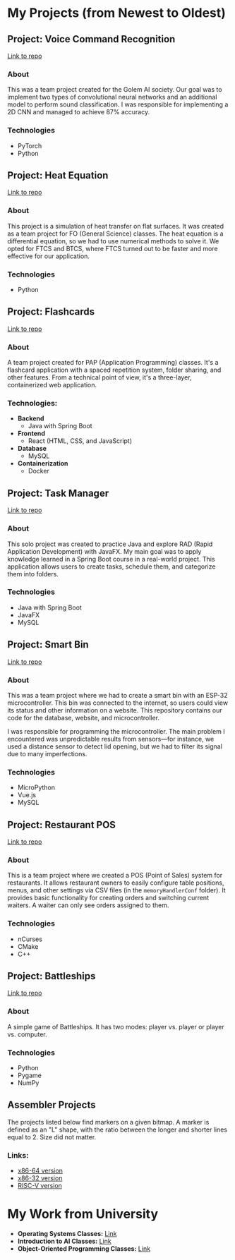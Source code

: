 # My Projects (from Newest to Oldest)

## Project: Voice Command Recognition
[Link to repo](https://github.com/MarcinPolewski/Project-voice-command-recognition.git)
### About
This was a team project created for the Golem AI society. Our goal was to implement two types of convolutional neural networks and an additional model to perform sound classification. I was responsible for implementing a 2D CNN and managed to achieve 87% accuracy.

### Technologies
- PyTorch
- Python

## Project: Heat Equation
[Link to repo](https://github.com/MarcinPolewski/Project-heat-equation.git)
### About
This project is a simulation of heat transfer on flat surfaces. It was created as a team project for FO (General Science) classes. The heat equation is a differential equation, so we had to use numerical methods to solve it. We opted for FTCS and BTCS, where FTCS turned out to be faster and more effective for our application.

### Technologies
- Python

## Project: Flashcards
[Link to repo](https://github.com/MarcinPolewski/Project-flashcards.git)
### About
A team project created for PAP (Application Programming) classes. It's a flashcard application with a spaced repetition system, folder sharing, and other features. From a technical point of view, it's a three-layer, containerized web application.

### Technologies:
- **Backend**
  - Java with Spring Boot
- **Frontend**
  - React (HTML, CSS, and JavaScript)
- **Database**
  - MySQL
- **Containerization**
  - Docker

## Project: Task Manager
[Link to repo](https://github.com/MarcinPolewski/Project-task-manager.git)
### About
This solo project was created to practice Java and explore RAD (Rapid Application Development) with JavaFX. My main goal was to apply knowledge learned in a Spring Boot course in a real-world project. This application allows users to create tasks, schedule them, and categorize them into folders.

### Technologies
- Java with Spring Boot
- JavaFX
- MySQL

## Project: Smart Bin
[Link to repo](https://github.com/MarcinPolewski/Project-smart-bin.git)
### About
This was a team project where we had to create a smart bin with an ESP-32 microcontroller. This bin was connected to the internet, so users could view its status and other information on a website. This repository contains our code for the database, website, and microcontroller.

I was responsible for programming the microcontroller. The main problem I encountered was unpredictable results from sensors—for instance, we used a distance sensor to detect lid opening, but we had to filter its signal due to many imperfections.

### Technologies
- MicroPython
- Vue.js
- MySQL

## Project: Restaurant POS
[Link to repo](https://github.com/MarcinPolewski/Project-restaurant-pos.git)
### About
This is a team project where we created a POS (Point of Sales) system for restaurants. It allows restaurant owners to easily configure table positions, menus, and other settings via CSV files (in the `memoryHandlerConf` folder). It provides basic functionality for creating orders and switching current waiters. A waiter can only see orders assigned to them.

### Technologies
- nCurses
- CMake
- C++

## Project: Battleships
[Link to repo](https://github.com/MarcinPolewski/Project-battleships.git)
### About
A simple game of Battleships. It has two modes: player vs. player or player vs. computer.

### Technologies
- Python
- Pygame
- NumPy

## Assembler Projects
The projects listed below find markers on a given bitmap. A marker is defined as an "L" shape, with the ratio between the longer and shorter lines equal to 2. Size did not matter.

### Links:
- [x86-64 version](https://github.com/MarcinPolewski/Projekt-Intel-x86-64-find-marker.git)
- [x86-32 version](https://github.com/MarcinPolewski/Project-Find-Marker-nasm-x86-assembly.git)
- [RISC-V version](https://github.com/MarcinPolewski/Project-RISC-V-Find-Marker.git)

# My Work from University
- **Operating Systems Classes:** [Link](https://github.com/MarcinPolewski/SOI-operating-systems.git)
- **Introduction to AI Classes:** [Link](https://github.com/MarcinPolewski/WSI-Introduction-to-artificial-inteligence.git)
- **Object-Oriented Programming Classes:** [Link](https://github.com/MarcinPolewski/PROI.git)

